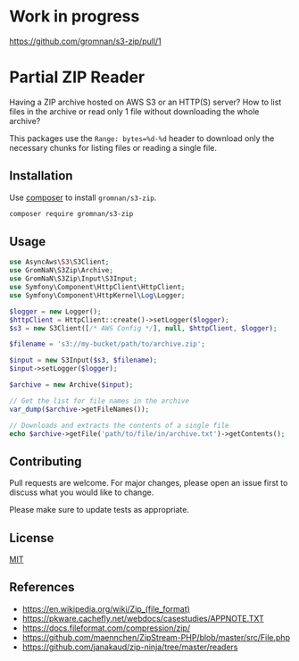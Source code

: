 # Work in progress

https://github.com/gromnan/s3-zip/pull/1

# Partial ZIP Reader 

Having a ZIP archive hosted on AWS S3 or an HTTP(S) server?
How to list files in the archive or read only 1 file without downloading the whole archive?

This packages use the `Range: bytes=%d-%d` header to download only the necessary chunks for listing files or reading a single file.

## Installation

Use [composer](https://getcomposer.org/) to install `gromnan/s3-zip`.

```bash
composer require gromnan/s3-zip
```

## Usage

```php
use AsyncAws\S3\S3Client;
use GromNaN\S3Zip\Archive;
use GromNaN\S3Zip\Input\S3Input;
use Symfony\Component\HttpClient\HttpClient;
use Symfony\Component\HttpKernel\Log\Logger;

$logger = new Logger();
$httpClient = HttpClient::create()->setLogger($logger);
$s3 = new S3Client([/* AWS Config */], null, $httpClient, $logger);

$filename = 's3://my-bucket/path/to/archive.zip';

$input = new S3Input($s3, $filename);
$input->setLogger($logger);

$archive = new Archive($input);

// Get the list for file names in the archive
var_dump($archive->getFileNames());

// Downloads and extracts the contents of a single file
echo $archive->getFile('path/to/file/in/archive.txt')->getContents();
```

## Contributing
Pull requests are welcome. For major changes, please open an issue first to discuss what you would like to change.

Please make sure to update tests as appropriate.

## License
[MIT](https://choosealicense.com/licenses/mit/)


## References

* https://en.wikipedia.org/wiki/Zip_(file_format)
* https://pkware.cachefly.net/webdocs/casestudies/APPNOTE.TXT
* https://docs.fileformat.com/compression/zip/
* https://github.com/maennchen/ZipStream-PHP/blob/master/src/File.php
* https://github.com/janakaud/zip-ninja/tree/master/readers
